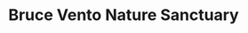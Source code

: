 ---
title: "Bruce Vento Nature Sanctuary"
hashtag: bruce-vento-nature-sanctuary
tags:
  - Park
  - Saint Paul
---